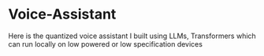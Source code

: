 # Voice-Assistant
Here is the quantized voice assistant I built using LLMs, Transformers which can run locally on low powered or low specification devices
